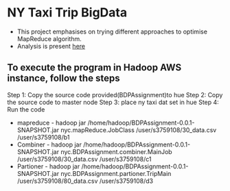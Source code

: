 # NY Taxi Trip BigData
- This project emphasises on trying different approaches to optimise MapReduce algorithm.
- Analysis is present [here](https://github.com/deepakprasad-02/NYTaxiTripBigData/blob/master/s3759108.report.pdf)


## To execute the program in Hadoop AWS instance, follow the steps

Step 1: Copy the source code provided(BDPAssignment)to hue
Step 2: Copy the source code to master node
Step 3: place ny taxi dat set in hue
Step 4: Run the code 
*	mapreduce - hadoop jar /home/hadoop/BDPAssignment-0.0.1-SNAPSHOT.jar nyc.mapReduce.JobClass /user/s3759108/30_data.csv /user/s3759108/b1
* Combiner - hadoop jar /home/hadoop/BDPAssignment-0.0.1-SNAPSHOT.jar nyc.BDPAssignment.combiner.MainJob /user/s3759108/30_data.csv /user/s3759108/c1
* Partioner - hadoop jar /home/hadoop/BDPAssignment-0.0.1-SNAPSHOT.jar nyc.BDPAssignment.partioner.TripMain /user/s3759108/80_data.csv /user/s3759108/d3
